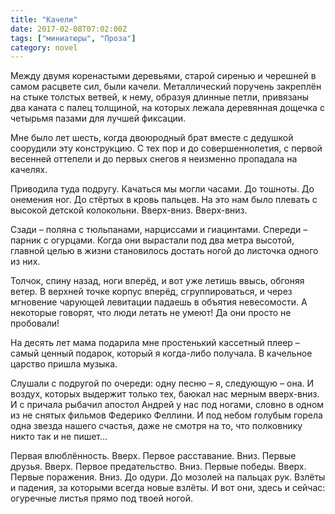 ```yaml
---
title: "Качели"
date: 2017-02-08T07:02:00Z
tags: ["миниатюры", "Проза"]
category: novel
---
```


Между двумя коренастыми деревьями, старой сиренью и черешней в самом расцвете сил, были качели. Металлический поручень закреплён на стыке толстых ветвей, к нему, образуя длинные петли, привязаны два каната с палец толщиной, на которых лежала деревянная дощечка с четырьмя пазами для лучшей фиксации.

Мне было лет шесть, когда двоюродный брат вместе с дедушкой соорудили эту конструкцию. С тех пор и до совершеннолетия, с первой весенней оттепели и до первых снегов я неизменно пропадала на качелях.

Приводила туда подругу. Качаться мы могли часами. До тошноты. До онемения ног. До стёртых в кровь пальцев. На это нам было плевать с высокой детской колокольни. Вверх-вниз. Вверх-вниз.

Сзади – поляна с тюльпанами, нарциссами и гиацинтами. Спереди – парник с огурцами. Когда они вырастали под два метра высотой, главной целью в жизни становилось достать ногой до листочка одного из них.

Толчок, спину назад, ноги вперёд, и вот уже летишь ввысь, обгоняя ветер. В верхней точке корпус вперёд, сгруппироваться, и через мгновение чарующей левитации падаешь в объятия невесомости. А некоторые говорят, что люди летать не умеют! Да они просто не пробовали!

На десять лет мама подарила мне простенький кассетный плеер – самый ценный подарок, который я когда-либо получала. В качельное царство пришла музыка.

Слушали с подругой по очереди: одну песню – я, следующую – она. И воздух, которых выдержит только тех, баюкал нас мерным вверх-вниз. И с причала рыбачил апостол Андрей у нас под ногами, словно в одном из не снятых фильмов Федерико Феллини. И под небом голубым горела одна звезда нашего счастья, даже не смотря на то, что полковнику никто так и не пишет…

Первая влюблённость. Вверх. Первое расставание. Вниз. Первые друзья. Вверх. Первое предательство. Вниз. Первые победы. Вверх. Первые поражения. Вниз. До одури. До мозолей на пальцах рук. Взлёты и падения, за которыми всегда новые взлёты. И вот они, здесь и сейчас: огуречные листья прямо под твоей ногой.  
